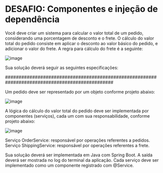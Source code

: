 # DESAFIO: Componentes e injeção de dependência

Você deve criar um sistema para calcular o valor total de um pedido, considerando uma porcentagem de desconto e o frete. O cálculo do valor total do pedido consiste em aplicar o desconto ao valor básico do pedido, e adicionar o valor do frete. A regra para cálculo do frete é a seguinte:

![image](https://github.com/Djalves424/ProjetoComponentes/assets/108296040/707f633c-6eb9-45cd-af67-9d762175604a)

Sua solução deverá seguir as seguintes especificações:

################################################################################################

Um pedido deve ser representado por um objeto conforme projeto abaixo:

![image](https://github.com/Djalves424/ProjetoComponentes/assets/108296040/b160a8bb-d03a-4081-a012-6955658e3bf0)

A lógica do cálculo do valor total do pedido deve ser implementada por componentes (serviços), cada um com sua responsabilidade, conforme projeto abaixo:

![image](https://github.com/Djalves424/ProjetoComponentes/assets/108296040/8fb422ff-f84b-447d-8dea-66d470bf1094)

Serviço OrderService: responsável por operações referentes a pedidos. Serviço ShippingService: responsável por operações referentes a frete.

Sua solução deverá ser implementada em Java com Spring Boot. A saída deverá ser mostrada no log do terminal da aplicação. Cada serviço deve ser implementado como um componente registrado com @Service.



